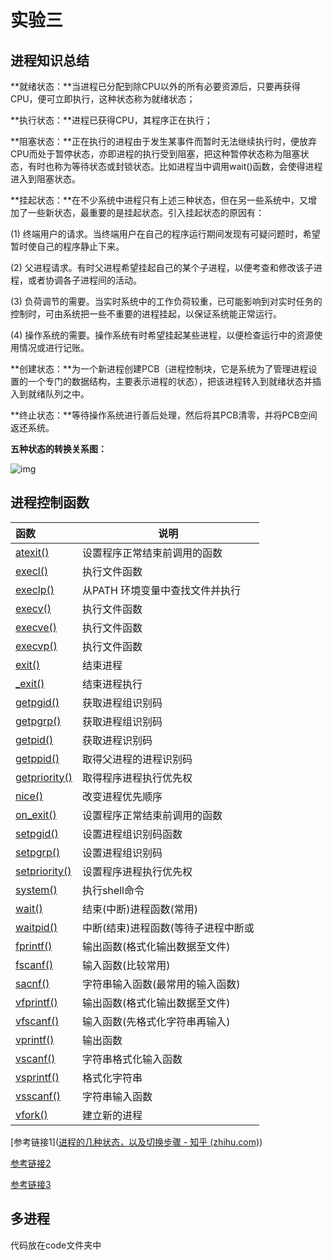 #  **实验三**

##  进程知识总结

**就绪状态：**当进程已分配到除CPU以外的所有必要资源后，只要再获得CPU，便可立即执行，这种状态称为就绪状态；

**执行状态：**进程已获得CPU，其程序正在执行；

**阻塞状态：**正在执行的进程由于发生某事件而暂时无法继续执行时，便放弃CPU而处于暂停状态，亦即进程的执行受到阻塞，把这种暂停状态称为阻塞状态，有时也称为等待状态或封锁状态。比如进程当中调用wait()函数，会使得进程进入到阻塞状态。

**挂起状态：**在不少系统中进程只有上述三种状态，但在另一些系统中，又增加了一些新状态，最重要的是挂起状态。引入挂起状态的原因有：

(1) 终端用户的请求。当终端用户在自己的程序运行期间发现有可疑问题时，希望暂时使自己的程序静止下来。

(2) 父进程请求。有时父进程希望挂起自己的某个子进程，以便考查和修改该子进程，或者协调各子进程间的活动。

(3) 负荷调节的需要。当实时系统中的工作负荷较重，已可能影响到对实时任务的控制时，可由系统把一些不重要的进程挂起，以保证系统能正常运行。

(4) 操作系统的需要。操作系统有时希望挂起某些进程，以便检查运行中的资源使用情况或进行记账。

**创建状态：**为一个新进程创建PCB（进程控制块，它是系统为了管理进程设置的一个专门的数据结构，主要表示进程的状态），把该进程转入到就绪状态并插入到就绪队列之中。

**终止状态：**等待操作系统进行善后处理，然后将其PCB清零，并将PCB空间返还系统。

**五种状态的转换关系图：**

![img](https://pic2.zhimg.com/80/v2-c07a9c44b018409433a427a29e417599_720w.jpg)



##  进程控制函数 

| 函数                                                      | 说明                                |
| :-------------------------------------------------------- | ----------------------------------- |
| [atexit()](http://c.biancheng.net/cpp/html/270.html)      | 设置程序正常结束前调用的函数        |
| [execl()](http://c.biancheng.net/cpp/html/271.html)       | 执行文件函数                        |
| [execlp()](http://c.biancheng.net/cpp/html/272.html)      | 从PATH 环境变量中查找文件并执行     |
| [execv()](http://c.biancheng.net/cpp/html/273.html)       | 执行文件函数                        |
| [execve()](http://c.biancheng.net/cpp/html/274.html)      | 执行文件函数                        |
| [execvp()](http://c.biancheng.net/cpp/html/275.html)      | 执行文件函数                        |
| [exit()](http://c.biancheng.net/cpp/html/276.html)        | 结束进程                            |
| [_exit()](http://c.biancheng.net/cpp/html/277.html)       | 结束进程执行                        |
| [getpgid()](http://c.biancheng.net/cpp/html/278.html)     | 获取进程组识别码                    |
| [getpgrp()](http://c.biancheng.net/cpp/html/279.html)     | 获取进程组识别码                    |
| [getpid()](http://c.biancheng.net/cpp/html/280.html)      | 获取进程识别码                      |
| [getppid()](http://c.biancheng.net/cpp/html/281.html)     | 取得父进程的进程识别码              |
| [getpriority()](http://c.biancheng.net/cpp/html/282.html) | 取得程序进程执行优先权              |
| [nice()](http://c.biancheng.net/cpp/html/283.html)        | 改变进程优先顺序                    |
| [on_exit()](http://c.biancheng.net/cpp/html/284.html)     | 设置程序正常结束前调用的函数        |
| [setpgid()](http://c.biancheng.net/cpp/html/285.html)     | 设置进程组识别码函数                |
| [setpgrp()](http://c.biancheng.net/cpp/html/286.html)     | 设置进程组识别码                    |
| [setpriority()](http://c.biancheng.net/cpp/html/287.html) | 设置程序进程执行优先权              |
| [system()](http://c.biancheng.net/cpp/html/288.html)      | 执行shell命令                       |
| [wait()](http://c.biancheng.net/cpp/html/289.html)        | 结束(中断)进程函数(常用)            |
| [waitpid()](http://c.biancheng.net/cpp/html/290.html)     | 中断(结束)进程函数(等待子进程中断或 |
| [fprintf()](http://c.biancheng.net/cpp/html/291.html)     | 输出函数(格式化输出数据至文件)      |
| [fscanf()](http://c.biancheng.net/cpp/html/292.html)      | 输入函数(比较常用)                  |
| [sacnf()](http://c.biancheng.net/cpp/html/294.html)       | 字符串输入函数(最常用的输入函数)    |
| [vfprintf()](http://c.biancheng.net/cpp/html/297.html)    | 输出函数(格式化输出数据至文件)      |
| [vfscanf()](http://c.biancheng.net/cpp/html/298.html)     | 输入函数(先格式化字符串再输入)      |
| [vprintf()](http://c.biancheng.net/cpp/html/299.html)     | 输出函数                            |
| [vscanf()](http://c.biancheng.net/cpp/html/300.html)      | 字符串格式化输入函数                |
| [vsprintf()](http://c.biancheng.net/cpp/html/301.html)    | 格式化字符串                        |
| [vsscanf()](http://c.biancheng.net/cpp/html/302.html)     | 字符串输入函数                      |
| [vfork()](http://c.biancheng.net/cpp/html/1141.html)      | 建立新的进程                        |

[参考链接1]([进程的几种状态，以及切换步骤 - 知乎 (zhihu.com)](https://zhuanlan.zhihu.com/p/77118122))

[参考链接2](https://www.cnblogs.com/king-77024128/articles/2684317.html)

[参考链接3](http://c.biancheng.net/cpp/u/hs7/)

## 多进程

代码放在code文件夹中